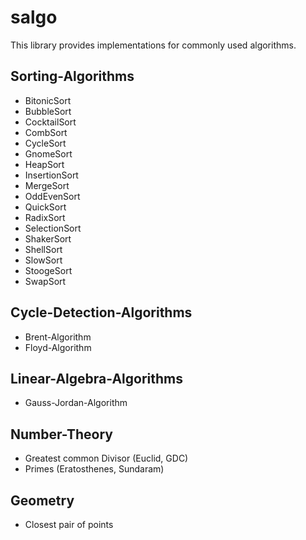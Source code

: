 # salgo

This library provides implementations for commonly used algorithms.

Sorting-Algorithms
------------------
* BitonicSort
* BubbleSort
* CocktailSort
* CombSort
* CycleSort
* GnomeSort
* HeapSort
* InsertionSort
* MergeSort
* OddEvenSort
* QuickSort
* RadixSort
* SelectionSort
* ShakerSort
* ShellSort
* SlowSort
* StoogeSort
* SwapSort


Cycle-Detection-Algorithms
--------------------------
* Brent-Algorithm
* Floyd-Algorithm


Linear-Algebra-Algorithms
-------------------------
* Gauss-Jordan-Algorithm


Number-Theory
-------------
* Greatest common Divisor (Euclid, GDC)
* Primes (Eratosthenes, Sundaram)


Geometry
--------
* Closest pair of points